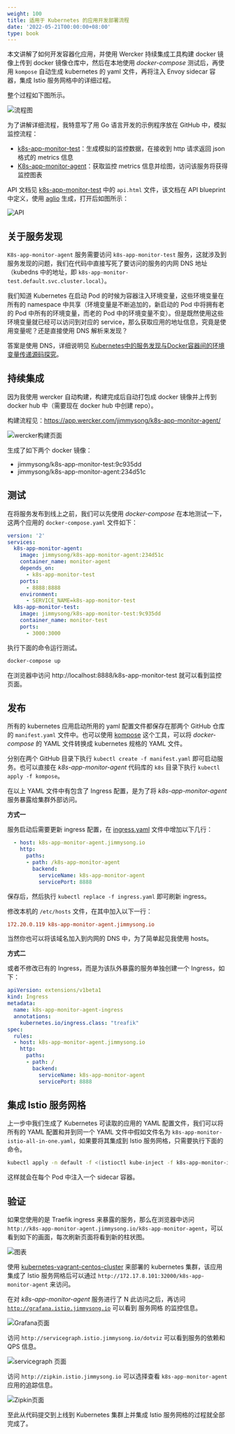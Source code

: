 ```yaml
---
weight: 100
title: 适用于 Kubernetes 的应用开发部署流程
date: '2022-05-21T00:00:00+08:00'
type: book
---
```


本文讲解了如何开发容器化应用，并使用 Wercker 持续集成工具构建 docker 镜像上传到 docker 镜像仓库中，然后在本地使用 *docker-compose* 测试后，再使用 `kompose` 自动生成 kubernetes 的 yaml 文件，再将注入 Envoy sidecar 容器，集成 Istio 服务网格中的详细过程。

整个过程如下图所示。

![流程图](../../images/how-to-use-kubernetes-with-istio.jpg "流程图")

为了讲解详细流程，我特意写了用 Go 语言开发的示例程序放在 GitHub 中，模拟监控流程：

- [k8s-app-monitor-test](https://github.com/rootsongjc/k8s-app-monitor-test)：生成模拟的监控数据，在接收到 http 请求返回 json 格式的 metrics 信息
- [K8s-app-monitor-agent](https://github.com/rootsongjc/k8s-app-monitor-agent)：获取监控 metrics 信息并绘图，访问该服务将获得监控图表

API 文档见 [k8s-app-monitor-test](https://github.com/rootsongjc/k8s-app-monitor-test) 中的 `api.html` 文件，该文档在 API blueprint 中定义，使用 [aglio](https://github.com/danielgtaylor/aglio) 生成，打开后如图所示：

![API](../../images/k8s-app-monitor-test-api-doc.jpg "API")

## 关于服务发现

`K8s-app-monitor-agent` 服务需要访问 `k8s-app-monitor-test` 服务，这就涉及到服务发现的问题，我们在代码中直接写死了要访问的服务的内网 DNS 地址（kubedns 中的地址，即 `k8s-app-monitor-test.default.svc.cluster.local`）。

我们知道 Kubernetes 在启动 Pod 的时候为容器注入环境变量，这些环境变量在所有的 namespace 中共享（环境变量是不断追加的，新启动的 Pod 中将拥有老的 Pod 中所有的环境变量，而老的 Pod 中的环境变量不变）。但是既然使用这些环境变量就已经可以访问到对应的 service，那么获取应用的地址信息，究竟是使用变量呢？还是直接使用 DNS 解析来发现？

答案是使用 DNS，详细说明见 [Kubernetes中的服务发现与Docker容器间的环境变量传递源码探究](https://jimmysong.io/blog/exploring-kubernetes-env-with-docker/)。

## 持续集成

因为我使用 wercker 自动构建，构建完成后自动打包成 docker 镜像并上传到 docker hub 中（需要现在 docker hub 中创建 repo）。

构建流程见：https://app.wercker.com/jimmysong/k8s-app-monitor-agent/

![wercker构建页面](../../images/k8s-app-monitor-agent-wercker.jpg "wercker构建页面")

生成了如下两个 docker 镜像：

- jimmysong/k8s-app-monitor-test:9c935dd
- jimmysong/k8s-app-monitor-agent:234d51c

## 测试

在将服务发布到线上之前，我们可以先使用 *docker-compose* 在本地测试一下，这两个应用的 `docker-compose.yaml` 文件如下：

```yaml
version: '2'
services:
  k8s-app-monitor-agent:
    image: jimmysong/k8s-app-monitor-agent:234d51c
    container_name: monitor-agent
    depends_on:
      - k8s-app-monitor-test
    ports:
      - 8888:8888
    environment:
      - SERVICE_NAME=k8s-app-monitor-test
  k8s-app-monitor-test:
    image: jimmysong/k8s-app-monitor-test:9c935dd
    container_name: monitor-test
    ports:
      - 3000:3000
```

执行下面的命令运行测试。

```bash
docker-compose up
```

在浏览器中访问 http://localhost:8888/k8s-app-monitor-test 就可以看到监控页面。

## 发布

所有的 kubernetes 应用启动所用的 yaml 配置文件都保存在那两个 GitHub 仓库的 `manifest.yaml` 文件中。也可以使用 [kompose](https://github.com/kubernetes/kompose) 这个工具，可以将 *docker-compose* 的 YAML 文件转换成 kubernetes 规格的 YAML 文件。

分别在两个 GitHub 目录下执行 `kubectl create -f manifest.yaml` 即可启动服务。也可以直接在 *k8s-app-monitor-agent* 代码库的 `k8s` 目录下执行 `kubectl apply -f kompose`。

在以上 YAML 文件中有包含了 Ingress 配置，是为了将 *k8s-app-monitor-agent* 服务暴露给集群外部访问。

**方式一**

服务启动后需要更新 ingress 配置，在 [ingress.yaml](https://jimmysong.io/kubernetes-handbook/manifests/traefik-ingress/ingress.yaml) 文件中增加以下几行：

```yaml
  - host: k8s-app-monitor-agent.jimmysong.io
    http:
      paths:
      - path: /k8s-app-monitor-agent
        backend:
          serviceName: k8s-app-monitor-agent
          servicePort: 8888
```

保存后，然后执行 `kubectl replace -f ingress.yaml` 即可刷新 ingress。

修改本机的 `/etc/hosts` 文件，在其中加入以下一行：

```ini
172.20.0.119 k8s-app-monitor-agent.jimmysong.io
```

当然你也可以将该域名加入到内网的 DNS 中，为了简单起见我使用 hosts。

**方式二**

或者不修改已有的 Ingress，而是为该队外暴露的服务单独创建一个 Ingress，如下：

```yaml
apiVersion: extensions/v1beta1
kind: Ingress
metadata:
  name: k8s-app-monitor-agent-ingress
  annotations:
    kubernetes.io/ingress.class: "treafik"
spec:
  rules:
  - host: k8s-app-monitor-agent.jimmysong.io
    http:
      paths:
      - path: /
        backend:
          serviceName: k8s-app-monitor-agent
          servicePort: 8888
```

## 集成 Istio 服务网格

上一步中我们生成了 Kubernetes 可读取的应用的 YAML 配置文件，我们可以将所有的 YAML 配置和并到同一个 YAML 文件中假如文件名为 `k8s-app-monitor-istio-all-in-one.yaml`，如果要将其集成到 Istio 服务网格，只需要执行下面的命令。

```bash
kubectl apply -n default -f <(istioctl kube-inject -f k8s-app-monitor-istio-all-in-one.yaml)
```

这样就会在每个 Pod 中注入一个 sidecar 容器。

## 验证

如果您使用的是 Traefik ingress 来暴露的服务，那么在浏览器中访问 `http://k8s-app-monitor-agent.jimmysong.io/k8s-app-monitor-agent`，可以看到如下的画面，每次刷新页面将看到新的柱状图。

![图表](../../images/k8s-app-monitor-agent.jpg "图表")

使用 [kubernetes-vagrant-centos-cluster](https://github.com/rootsongjc/kubernetes-vagrant-centos-cluster) 来部署的 kubernetes 集群，该应用集成了 Istio 服务网格后可以通过 `http://172.17.8.101:32000/k8s-app-monitor-agent` 来访问。

在对 *k8s-app-monitor-agent* 服务进行了 N 此访问之后，再访问 [`http://grafana.istio.jimmysong.io`](http://grafana.istio.jimmysong.io/) 可以看到 服务网格 的监控信息。

![Grafana页面](../../images/k8s-app-monitor-istio-grafana.png "Grafana页面")

访问 `http://servicegraph.istio.jimmysong.io/dotviz` 可以看到服务的依赖和 QPS 信息。

![servicegraph 页面](../../images/k8s-app-monitor-istio-servicegraph-dotviz.png "servicegraph 页面")

访问 `http://zipkin.istio.jimmysong.io` 可以选择查看 `k8s-app-monitor-agent` 应用的追踪信息。

![Zipkin页面](../../images/k8s-app-monitor-istio-zipkin.jpg "Zipkin页面")

至此从代码提交到上线到 Kubernetes 集群上并集成 Istio 服务网格的过程就全部完成了。
